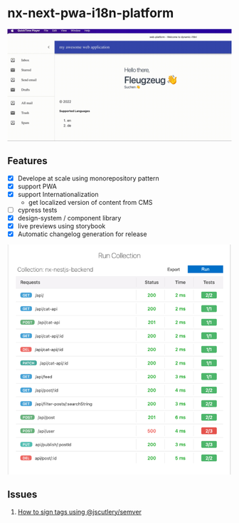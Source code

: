 #  nx-next-pwa-i18n-platform

![demo](./docs/asset/output.gif)
## Features

- [x] Develope at scale using monorepository pattern
- [x] support PWA
- [x] support Internationalization
  - get localized version of content from CMS
- [ ] cypress tests
- [x] design-system / component library
- [x] live previews using storybook
- [x] Automatic changelog generation for release

![backend RESTful API](./docs/asset/backend-endpoints-2.png)
## Issues

1. [How to sign tags using @jscutlery/semver](https://github.com/jscutlery/semver/issues/489)